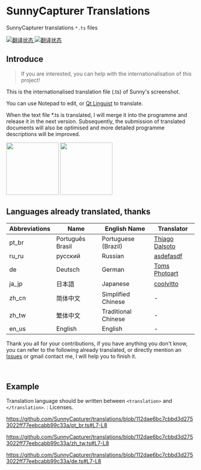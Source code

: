 # SunnyCapturer Translations

SunnyCapturer translations `*.ts` files



<a href="https://hosted.weblate.org/engage/sunnycapturer/">
<img src="https://hosted.weblate.org/widget/sunnycapturer/sunnycapturer/open-graph.png" alt="翻译状态" />
</a>



<a href="https://hosted.weblate.org/engage/sunnycapturer/">
<img src="https://hosted.weblate.org/widget/sunnycapturer/sunnycapturer/multi-auto.svg" alt="翻译状态" />
</a>





## Introduce

>
> If you are interested, you can help with the internationalisation of this project!

This is the internationalised translation file (.ts) of Sunny's screenshot.

You can use Notepad to edit, or [Qt Linguist](https://github.com/lelegard/qtlinguist-installers/releases) to translate.

When the text file *.ts is translated, I will merge it into the programme and release it in the next version. Subsequently, the submission of translated documents will also be optimised and more detailed programme descriptions will be improved.

​                                                 <img src="https://fastly.jsdelivr.net/gh/XMuli/xmuliPic@pic/2024/202405301529987.png" width="140"/>                          <img src="https://fastly.jsdelivr.net/gh/XMuli/xmuliPic@pic/2023/202312301600058.png" width="140"/>

 

## Languages already translated, thanks



| Abbreviations | Name             | English Name        | Translator                                         |
| ------------- | ---------------- | ------------------- | -------------------------------------------------- |
| pt_br         | Português Brasil | Portuguese (Brazil) | [Thiago Dalsoto](https://github.com/thiagodalsoto) |
| ru_ru         | русский          | Russian             | [asdefasdf](https://github.com/asdefasdf)          |
| de            | Deutsch          | German              | [Toms Photoart](https://github.com/tomsphotoart)   |
| ja_jp         | 日本語           | Japanese            | [coolvitto](https://github.com/coolvitto)          |
| zh_cn         | 简体中文         | Simplified Chinese  | -                                                  |
| zh_tw         | 繁体中文         | Traditional Chinese | -                                                  |
| en_us         | English          | English             | -                                                  |



Thank you all for your contributions, if you have anything you don't know, you can refer to the following already translated, or directly mention an [Issues](https://github.com/XMuli/SunnyPages/issues) or gmail contact me, I will help you to finish it.

<br>

## Example

Translation language should be written between `<translation>` and `</translation>`.
: <source>Licenses</source>.


https://github.com/SunnyCapturer/translations/blob/112dae6bc7cbbd3d2753022ff77eebcabb99c33a/pt_br.ts#L7-L8

https://github.com/SunnyCapturer/translations/blob/112dae6bc7cbbd3d2753022ff77eebcabb99c33a/zh_tw.ts#L7-L8

https://github.com/SunnyCapturer/translations/blob/112dae6bc7cbbd3d2753022ff77eebcabb99c33a/de.ts#L7-L8
